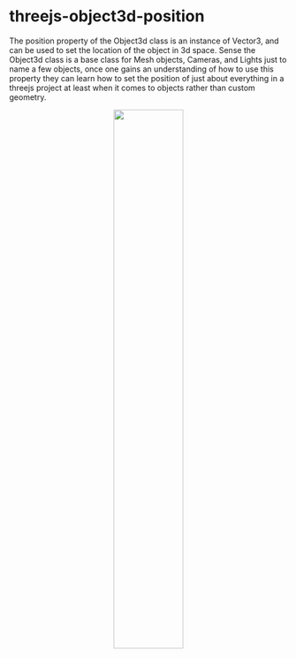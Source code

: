 # threejs-object3d-position

The position property of the Object3d class is an instance of Vector3, and can be used to set the location of the object in 3d space. Sense the Object3d class is a base class for Mesh objects, Cameras, and Lights just to name a few objects, once one gains an understanding of how to use this property they can learn how to set the position of just about everything in a threejs project at least when it comes to objects rather than custom geometry.

<div align="center">
      <a href="https://www.youtube.com/watch?v=iqTSfkGX3no">
         <img src="https://img.youtube.com/vi/iqTSfkGX3no/0.jpg" style="width:50%;">
      </a>
</div>
